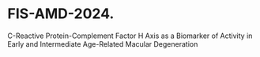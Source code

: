 # FIS-AMD-2024.
C-Reactive Protein-Complement Factor H Axis as a Biomarker of Activity in Early and Intermediate Age-Related Macular Degeneration
